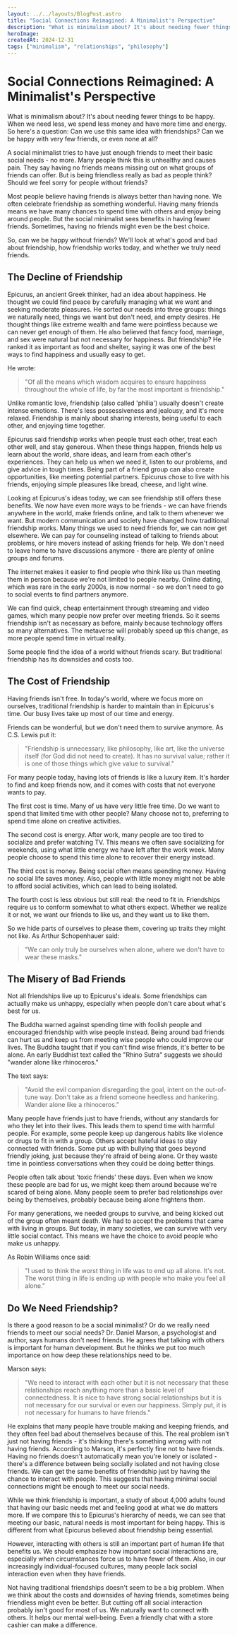 ```yaml
---
layout: ../../layouts/BlogPost.astro
title: "Social Connections Reimagined: A Minimalist's Perspective"
description: "What is minimalism about? It's about needing fewer things to be happy. When we need less, we spend less money and have more time and energy. So here's a question: Can we use this same idea with friendships?"
heroImage: 
createdAt: 2024-12-31
tags: ["minimalism", "relationships", "philosophy"]
---
```


# Social Connections Reimagined: A Minimalist's Perspective

What is minimalism about? It's about needing fewer things to be happy. When we need less, we spend less money and have more time and energy. So here's a question: Can we use this same idea with friendships? Can we be happy with very few friends, or even none at all?

A social minimalist tries to have just enough friends to meet their basic social needs - no more. Many people think this is unhealthy and causes pain. They say having no friends means missing out on what groups of friends can offer. But is being friendless really as bad as people think? Should we feel sorry for people without friends?

Most people believe having friends is always better than having none. We often celebrate friendship as something wonderful. Having many friends means we have many chances to spend time with others and enjoy being around people. But the social minimalist sees benefits in having fewer friends. Sometimes, having no friends might even be the best choice.

So, can we be happy without friends? We'll look at what's good and bad about friendship, how friendship works today, and whether we truly need friends.

## The Decline of Friendship

Epicurus, an ancient Greek thinker, had an idea about happiness. He thought we could find peace by carefully managing what we want and seeking moderate pleasures. He sorted our needs into three groups: things we naturally need, things we want but don't need, and empty desires. He thought things like extreme wealth and fame were pointless because we can never get enough of them. He also believed that fancy food, marriage, and sex were natural but not necessary for happiness. But friendship? He ranked it as important as food and shelter, saying it was one of the best ways to find happiness and usually easy to get.

He wrote:

> "Of all the means which wisdom acquires to ensure happiness throughout the whole of life, by far the most important is friendship."

Unlike romantic love, friendship (also called 'philia') usually doesn't create intense emotions. There's less possessiveness and jealousy, and it's more relaxed. Friendship is mainly about sharing interests, being useful to each other, and enjoying time together.

Epicurus said friendship works when people trust each other, treat each other well, and stay generous. When these things happen, friends help us learn about the world, share ideas, and learn from each other's experiences. They can help us when we need it, listen to our problems, and give advice in tough times. Being part of a friend group can also create opportunities, like meeting potential partners. Epicurus chose to live with his friends, enjoying simple pleasures like bread, cheese, and light wine.

Looking at Epicurus's ideas today, we can see friendship still offers these benefits. We now have even more ways to be friends - we can have friends anywhere in the world, make friends online, and talk to them whenever we want. But modern communication and society have changed how traditional friendship works. Many things we used to need friends for, we can now get elsewhere. We can pay for counseling instead of talking to friends about problems, or hire movers instead of asking friends for help. We don't need to leave home to have discussions anymore - there are plenty of online groups and forums.

The internet makes it easier to find people who think like us than meeting them in person because we're not limited to people nearby. Online dating, which was rare in the early 2000s, is now normal - so we don't need to go to social events to find partners anymore.

We can find quick, cheap entertainment through streaming and video games, which many people now prefer over meeting friends. So it seems friendship isn't as necessary as before, mainly because technology offers so many alternatives. The metaverse will probably speed up this change, as more people spend time in virtual reality.

Some people find the idea of a world without friends scary. But traditional friendship has its downsides and costs too.

## The Cost of Friendship

Having friends isn't free. In today's world, where we focus more on ourselves, traditional friendship is harder to maintain than in Epicurus's time. Our busy lives take up most of our time and energy.

Friends can be wonderful, but we don't need them to survive anymore. As C.S. Lewis put it:

> "Friendship is unnecessary, like philosophy, like art, like the universe itself (for God did not need to create). It has no survival value; rather it is one of those things which give value to survival."

For many people today, having lots of friends is like a luxury item. It's harder to find and keep friends now, and it comes with costs that not everyone wants to pay.

The first cost is time. Many of us have very little free time. Do we want to spend that limited time with other people? Many choose not to, preferring to spend time alone on creative activities.

The second cost is energy. After work, many people are too tired to socialize and prefer watching TV. This means we often save socializing for weekends, using what little energy we have left after the work week. Many people choose to spend this time alone to recover their energy instead.

The third cost is money. Being social often means spending money. Having no social life saves money. Also, people with little money might not be able to afford social activities, which can lead to being isolated.

The fourth cost is less obvious but still real: the need to fit in. Friendships require us to conform somewhat to what others expect. Whether we realize it or not, we want our friends to like us, and they want us to like them.

So we hide parts of ourselves to please them, covering up traits they might not like. As Arthur Schopenhauer said:

> "We can only truly be ourselves when alone, where we don't have to wear these masks."

## The Misery of Bad Friends

Not all friendships live up to Epicurus's ideals. Some friendships can actually make us unhappy, especially when people don't care about what's best for us.

The Buddha warned against spending time with foolish people and encouraged friendship with wise people instead. Being around bad friends can hurt us and keep us from meeting wise people who could improve our lives. The Buddha taught that if you can't find wise friends, it's better to be alone. An early Buddhist text called the "Rhino Sutra" suggests we should "wander alone like rhinoceros."

The text says:

> "Avoid the evil companion disregarding the goal, intent on the out-of-tune way. Don't take as a friend someone heedless and hankering. Wander alone like a rhinoceros."

Many people have friends just to have friends, without any standards for who they let into their lives. This leads them to spend time with harmful people. For example, some people keep up dangerous habits like violence or drugs to fit in with a group. Others accept hateful ideas to stay connected with friends. Some put up with bullying that goes beyond friendly joking, just because they're afraid of being alone. Or they waste time in pointless conversations when they could be doing better things.

People often talk about 'toxic friends' these days. Even when we know these people are bad for us, we might keep them around because we're scared of being alone. Many people seem to prefer bad relationships over being by themselves, probably because being alone frightens them.

For many generations, we needed groups to survive, and being kicked out of the group often meant death. We had to accept the problems that came with living in groups. But today, in many societies, we can survive with very little social contact. This means we have the choice to avoid people who make us unhappy.

As Robin Williams once said:

> "I used to think the worst thing in life was to end up all alone. It's not. The worst thing in life is ending up with people who make you feel all alone."

## Do We Need Friendship?

Is there a good reason to be a social minimalist? Or do we really need friends to meet our social needs? Dr. Daniel Marson, a psychologist and author, says humans don't need friends. He agrees that talking with others is important for human development. But he thinks we put too much importance on how deep these relationships need to be.

Marson says:

> "We need to interact with each other but it is not necessary that these relationships reach anything more than a basic level of connectedness. It is nice to have strong social relationships but it is not necessary for our survival or even our happiness. Simply put, it is not necessary for humans to have friends."

He explains that many people have trouble making and keeping friends, and they often feel bad about themselves because of this. The real problem isn't just not having friends - it's thinking there's something wrong with not having friends. According to Marson, it's perfectly fine not to have friends. Having no friends doesn't automatically mean you're lonely or isolated - there's a difference between being socially isolated and not having close friends. We can get the same benefits of friendship just by having the chance to interact with people. This suggests that having minimal social connections might be enough to meet our social needs.

While we think friendship is important, a study of about 4,000 adults found that having our basic needs met and feeling good at what we do matters more. If we compare this to Epicurus's hierarchy of needs, we can see that meeting our basic, natural needs is most important for being happy. This is different from what Epicurus believed about friendship being essential.

However, interacting with others is still an important part of human life that benefits us. We should emphasize how important social interactions are, especially when circumstances force us to have fewer of them. Also, in our increasingly individual-focused cultures, many people lack social interaction even when they have friends.

Not having traditional friendships doesn't seem to be a big problem. When we think about the costs and downsides of having friends, sometimes being friendless might even be better. But cutting off all social interaction probably isn't good for most of us. We naturally want to connect with others. It helps our mental well-being. Even a friendly chat with a store cashier can make a difference.
